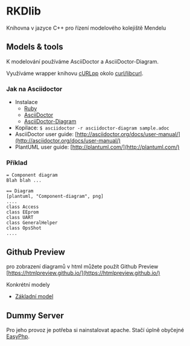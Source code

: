 # RKDlib
Knihovna v jazyce C++ pro řízení modelového kolejiště Mendelu
## Models & tools
K modelování používáme AsciiDoctor a AsciiDoctor-Diagram.

Využíváme wrapper knihovu [cURLpp](http://www.curlpp.org/) okolo [curl/libcurl](https://curl.haxx.se/download.html).
### Jak na Asciidoctor
* Instalace
	- [Ruby](https://rubyinstaller.org/)
	- [AsciiDoctor](http://asciidoctor.org/#installation)
	- [AsciiDoctor-Diagram](http://asciidoctor.org/docs/asciidoctor-diagram/#installation)
* Kopilace: `$ asciidoctor -r asciidoctor-diagram sample.adoc`
* AsciiDoctor user guide: [http://asciidoctor.org/docs/user-manual/](http://asciidoctor.org/docs/user-manual/)
* PlantUML user guide: [http://plantuml.com/](http://plantuml.com/)
### Příklad
```
= Component diagram
Blah blah ...

== Diagram
[plantuml, "Component-diagram", png]
....
class Access
class EEprom
class UART
class GeneralHelper
class OpsShot
....
```
## Github Preview
pro zobrazení diagramů v html můžete použít Github Preview
[https://htmlpreview.github.io/](https://htmlpreview.github.io/)

Konkrétní modely
* [Základní model](https://htmlpreview.github.io/?https://github.com/LANeo64/RKDlib/blob/master/Model/Diagrams.html)

## Dummy Server
Pro jeho provoz je potřeba si nainstalovat apache. Stačí úplně obyčejné [EasyPhp](http://www.easyphp.org/).
